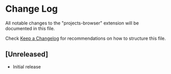 # Change Log

All notable changes to the "projects-browser" extension will be documented in this file.

Check [Keep a Changelog](http://keepachangelog.com/) for recommendations on how to structure this file.

## [Unreleased]

- Initial release